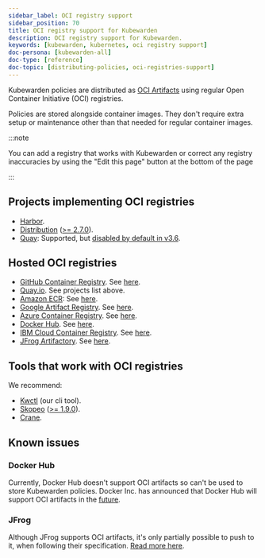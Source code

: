 ```yaml
---
sidebar_label: OCI registry support
sidebar_position: 70
title: OCI registry support for Kubewarden
description: OCI registry support for Kubewarden.
keywords: [kubewarden, kubernetes, oci registry support]
doc-persona: [kubewarden-all]
doc-type: [reference]
doc-topic: [distributing-policies, oci-registries-support]
---
```


<head>
  <link rel="canonical" href="https://docs.kubewarden.io/reference/oci-registries-support"/>
</head>

Kubewarden policies are distributed as
[OCI Artifacts](https://github.com/opencontainers/artifacts)
using regular Open Container Initiative (OCI) registries.

Policies are stored alongside container images.
They don't require extra setup or maintenance
other than that needed for regular container images.

:::note

You can add a registry that works with Kubewarden or
correct any registry inaccuracies by using the
"Edit this page" button at the bottom of the page

:::

## Projects implementing OCI registries

- [Harbor](https://goharbor.io/).
- [Distribution](https://github.com/distribution/distribution) ([>= 2.7.0](https://github.com/distribution/distribution/releases/tag/v2.7.0)).
- [Quay](https://access.redhat.com/products/red-hat-quay/): Supported, but [disabled by default in v3.6](https://access.redhat.com/documentation/en-us/red_hat_quay/3/html/use_red_hat_quay/oci-intro#other-oci-artifacts-with-quay).

## Hosted OCI registries

- [GitHub Container Registry](https://github.com/container-registry/). See [here](https://docs.github.com/en/packages/working-with-a-github-packages-registry/working-with-the-container-registry).
- [Quay.io](https://quay.io). See projects list above.
- [Amazon ECR](https://aws.amazon.com/ecr/): See [here](https://aws.amazon.com/blogs/containers/oci-artifact-support-in-amazon-ecr/).
- [Google Artifact Registry](https://cloud.google.com/artifact-registry). See [here](https://cloud.google.com/anthos-config-management/docs/how-to/sync-oci-artifacts-from-artifact-registry).
- [Azure Container Registry](https://azure.microsoft.com/en-us/products/container-registry/). See [here](https://learn.microsoft.com/en-us/azure/container-registry/container-registry-oci-artifacts).
- [Docker Hub](https://hub.docker.com/). See [here](https://docs.docker.com/docker-hub/oci-artifacts/).
- [IBM Cloud Container Registry](https://cloud.ibm.com/docs/Registry). See [here](https://cloud.ibm.com/docs/Registry?topic=Registry-registry_helm_charts).
- [JFrog Artifactory](https://jfrog.com/artifactory/). See [here](https://jfrog.com/help/r/jfrog-artifactory-documentation/docker-registry).

## Tools that work with OCI registries

We recommend:

- [Kwctl](https://github.com/kubewarden/kwctl) (our cli tool).
- [Skopeo](https://github.com/containers/skopeo) ([>= 1.9.0](https://github.com/containers/skopeo/pull/1705)).
- [Crane](https://github.com/google/go-containerregistry/blob/main/cmd/crane/README.md).

## Known issues

### Docker Hub

Currently, Docker Hub doesn't support OCI artifacts so can't be used to store Kubewarden policies.
Docker Inc. has announced that Docker Hub will support OCI artifacts in the
[future](https://www.docker.com/blog/announcing-docker-hub-oci-artifacts-support/).

### JFrog

Although JFrog supports OCI artifacts,
it's only partially possible to push to it, when following their specification.
[Read more here](https://github.com/kubewarden/kwctl/issues/59).
